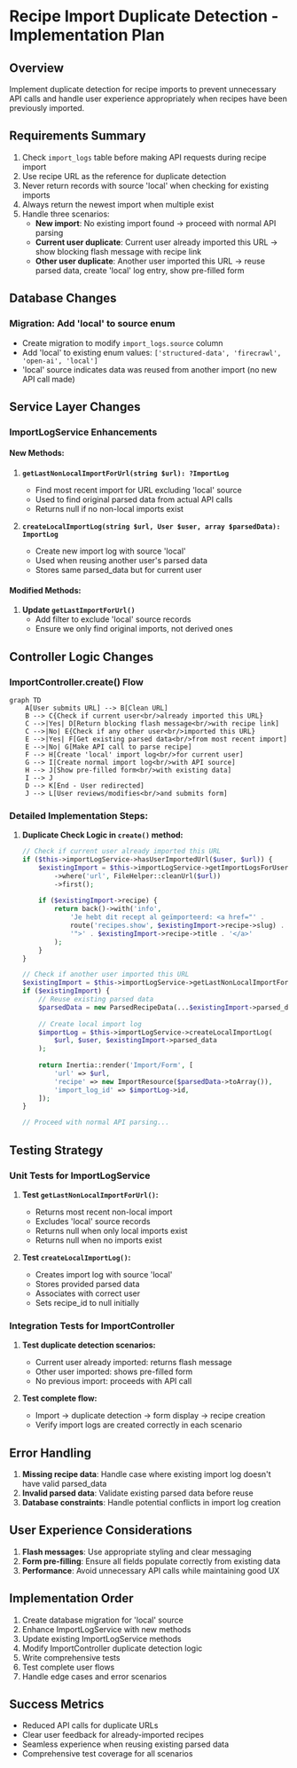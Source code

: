 # Recipe Import Duplicate Detection - Implementation Plan

## Overview
Implement duplicate detection for recipe imports to prevent unnecessary API calls and handle user experience appropriately when recipes have been previously imported.

## Requirements Summary
1. Check `import_logs` table before making API requests during recipe import
2. Use recipe URL as the reference for duplicate detection
3. Never return records with source 'local' when checking for existing imports
4. Always return the newest import when multiple exist
5. Handle three scenarios:
   - **New import**: No existing import found → proceed with normal API parsing
   - **Current user duplicate**: Current user already imported this URL → show blocking flash message with recipe link
   - **Other user duplicate**: Another user imported this URL → reuse parsed data, create 'local' log entry, show pre-filled form

## Database Changes

### Migration: Add 'local' to source enum
- Create migration to modify `import_logs.source` column
- Add 'local' to existing enum values: `['structured-data', 'firecrawl', 'open-ai', 'local']`
- 'local' source indicates data was reused from another import (no new API call made)

## Service Layer Changes

### ImportLogService Enhancements

#### New Methods:

1. **`getLastNonLocalImportForUrl(string $url): ?ImportLog`**
   - Find most recent import for URL excluding 'local' source
   - Used to find original parsed data from actual API calls
   - Returns null if no non-local imports exist

2. **`createLocalImportLog(string $url, User $user, array $parsedData): ImportLog`**
   - Create new import log with source 'local'
   - Used when reusing another user's parsed data
   - Stores same parsed_data but for current user

#### Modified Methods:

1. **Update `getLastImportForUrl()`**
   - Add filter to exclude 'local' source records
   - Ensure we only find original imports, not derived ones

## Controller Logic Changes

### ImportController.create() Flow

```mermaid
graph TD
    A[User submits URL] --> B[Clean URL]
    B --> C{Check if current user<br/>already imported this URL}
    C -->|Yes| D[Return blocking flash message<br/>with recipe link]
    C -->|No| E{Check if any other user<br/>imported this URL}
    E -->|Yes| F[Get existing parsed data<br/>from most recent import]
    E -->|No| G[Make API call to parse recipe]
    F --> H[Create 'local' import log<br/>for current user]
    G --> I[Create normal import log<br/>with API source]
    H --> J[Show pre-filled form<br/>with existing data]
    I --> J
    D --> K[End - User redirected]
    J --> L[User reviews/modifies<br/>and submits form]
```

### Detailed Implementation Steps:

1. **Duplicate Check Logic in `create()` method:**
   ```php
   // Check if current user already imported this URL
   if ($this->importLogService->hasUserImportedUrl($user, $url)) {
       $existingImport = $this->importLogService->getImportLogsForUser($user)
           ->where('url', FileHelper::cleanUrl($url))
           ->first();
       
       if ($existingImport->recipe) {
           return back()->with('info', 
               'Je hebt dit recept al geïmporteerd: <a href="' . 
               route('recipes.show', $existingImport->recipe->slug) . 
               '">' . $existingImport->recipe->title . '</a>'
           );
       }
   }

   // Check if another user imported this URL
   $existingImport = $this->importLogService->getLastNonLocalImportForUrl($url);
   if ($existingImport) {
       // Reuse existing parsed data
       $parsedData = new ParsedRecipeData(...$existingImport->parsed_data);
       
       // Create local import log
       $importLog = $this->importLogService->createLocalImportLog(
           $url, $user, $existingImport->parsed_data
       );
       
       return Inertia::render('Import/Form', [
           'url' => $url,
           'recipe' => new ImportResource($parsedData->toArray()),
           'import_log_id' => $importLog->id,
       ]);
   }

   // Proceed with normal API parsing...
   ```

## Testing Strategy

### Unit Tests for ImportLogService

1. **Test `getLastNonLocalImportForUrl()`:**
   - Returns most recent non-local import
   - Excludes 'local' source records
   - Returns null when only local imports exist
   - Returns null when no imports exist

2. **Test `createLocalImportLog()`:**
   - Creates import log with source 'local'
   - Stores provided parsed data
   - Associates with correct user
   - Sets recipe_id to null initially

### Integration Tests for ImportController

1. **Test duplicate detection scenarios:**
   - Current user already imported: returns flash message
   - Other user imported: shows pre-filled form
   - No previous import: proceeds with API call

2. **Test complete flow:**
   - Import → duplicate detection → form display → recipe creation
   - Verify import logs are created correctly in each scenario

## Error Handling

1. **Missing recipe data**: Handle case where existing import log doesn't have valid parsed_data
2. **Invalid parsed data**: Validate existing parsed data before reuse
3. **Database constraints**: Handle potential conflicts in import log creation

## User Experience Considerations

1. **Flash messages**: Use appropriate styling and clear messaging
2. **Form pre-filling**: Ensure all fields populate correctly from existing data
3. **Performance**: Avoid unnecessary API calls while maintaining good UX

## Implementation Order

1. Create database migration for 'local' source
2. Enhance ImportLogService with new methods
3. Update existing ImportLogService methods
4. Modify ImportController duplicate detection logic
5. Write comprehensive tests
6. Test complete user flows
7. Handle edge cases and error scenarios

## Success Metrics

- Reduced API calls for duplicate URLs
- Clear user feedback for already-imported recipes
- Seamless experience when reusing existing parsed data
- Comprehensive test coverage for all scenarios